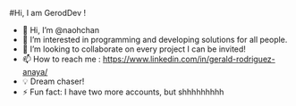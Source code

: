 #Hi, I am GerodDev !






- 👋 Hi, I’m @naohchan
- 👀 I’m interested in programming and developing solutions for all people.
- 💞️ I’m looking to collaborate on every project I can be invited!
- 📫 How to reach me : https://www.linkedin.com/in/gerald-rodriguez-anaya/
- 💡 Dream chaser!
- ⚡ Fun fact: I have two more accounts, but shhhhhhhhh




 
<!---
naohchan/naohchan is a ✨ special ✨ repository because its `README.md` (this file) appears on your GitHub profile.
You can click the Preview link to take a look at your changes.
--->
